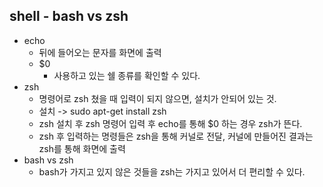 ## shell - bash vs zsh
- echo
  - 뒤에 들어오는 문자를 화면에 출력
  - $0
    - 사용하고 있는 쉘 종류를 확인할 수 있다.
- zsh
  - 명령어로 zsh 쳤을 때 입력이 되지 않으면, 설치가 안되어 있는 것.
  - 설치 -> sudo apt-get install zsh
  - zsh 설치 후 zsh 명령어 입력 후 echo를 통해 $0 하는 경우 zsh가 뜬다.
  - zsh 후 입력하는 명령들은 zsh을 통해 커널로 전달, 커널에 만들어진 결과는 zsh를 통해 화면에 출력
- bash vs zsh
  - bash가 가지고 있지 않은 것들을 zsh는 가지고 있어서 더 편리할 수 있다.
  
  